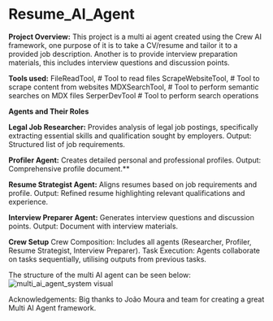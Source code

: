 # Resume_AI_Agent

**Project Overview:**
This project is a multi ai agent created using the Crew AI framework, one purpose of it is to take a CV/resume and tailor it to a provided job description. Another is to provide interview preparation materials, this includes interview questions and discussion points.

**Tools used:**
  FileReadTool,        # Tool to read files
  ScrapeWebsiteTool,   # Tool to scrape content from websites
  MDXSearchTool,       # Tool to perform semantic searches on MDX files
  SerperDevTool        # Tool to perform search operations

**Agents and Their Roles**

**Legal Job Researcher:** Provides analysis of legal job postings, specifically extracting essential skills and qualification sought by employers.
Output: Structured list of job requirements.

**Profiler Agent:** Creates detailed personal and professional profiles.
Output: Comprehensive profile document.**

**Resume Strategist Agent:** Aligns resumes based on job requirements and profile.
Output: Refined resume highlighting relevant qualifications and experience.

**Interview Preparer Agent:** Generates interview questions and discussion points.
Output: Document with interview materials.

**Crew Setup**
Crew Composition: Includes all agents (Researcher, Profiler, Resume Strategist, Interview Preparer).
Task Execution: Agents collaborate on tasks sequentially, utilising outputs from previous tasks.

The structure of the multi AI agent can be seen below:
![multi_ai_agent_system visual](https://github.com/user-attachments/assets/656f3171-080d-49f9-8091-94332f48b12a)

Acknowledgements: Big thanks to João Moura and team for creating a great Multi AI Agent framework. 

